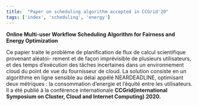 ```yaml
---
title:  "Paper on scheduling algorithm accepted in CCGrid'20"
tags: ['index', 'scheduling', 'energy']
---
```

**Online Multi-user Workflow Scheduling Algorithm for Fairness and Energy Optimization**

Ce papier traite le problème de planification de flux de calcul scientifique provenant aléatoi-
rement et de façon imprévisible de plusieurs utilisateurs, et des temps d’exécution des tâches
incertaines dans un environnement cloud du point de vue du fournisseur de cloud. La solution consiste en un algorithme en ligne sensible au délai appélé NEARDEADLINE, optimisant deux métriques : la consommation d’energie et l’équité entre les utilisateurs. Il a été publié à la conférence internationale **CCGrid(international Symposium on Cluster, Cloud and Internet Computing) 2020.**
